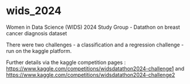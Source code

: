 # wids_2024
Women in Data Science (WIDS) 2024 Study Group - Datathon on breast cancer diagnosis dataset

There were two challenges - a classification and a regression challenge - run on the kaggle platform. 

Further details via the kaggle competition pages :
https://www.kaggle.com/competitions/widsdatathon2024-challenge1 and 
https://www.kaggle.com/competitions/widsdatathon2024-challenge2

